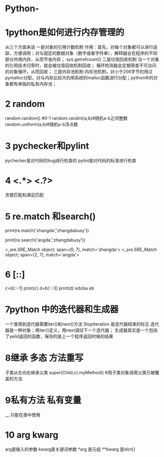 # Python-
# 1python是如何进行内存管理的
从三个方面来说
一是对象的引用计数机制 
  作用：首先，对每个对象都可以进行追踪，方便调用；对与固定的数据对象（数字或者字符串），解释器会在程序的不同部分共用内存，从而节省内存；
  sys.getrefcount()
二是垃圾回收机制
  当一个对象的引用技术归零时，就会被垃圾回收机制回收；
  循环检测器会定期筛查不可访问的对象循环，从而回收；
三是内存池机制
  内存池机制，对小于256字节的用过pymalloc分配，对与内存比较大的用系统的malloc函数进行分配；python中的对象都有单独的私有内存池；

# 2 random
random.random() #0-1
random.randint(a,b)#随机a-b之间整数
random.uniform(a,b)#随机a-b浮点数

# 3 pychecker和pylint
pychecker是对代码的bug进行检查的
pylint是对代码的标准进行检查

# 4 <.*> <.?>
贪婪匹配和满足匹配

# 5 re.match 和search()
print(re.match('zhangda','zhangdabusy'))

print(re.search('angda','zhangdabusy'))

<_sre.SRE_Match object; span=(0, 7), match='zhangda'>
<_sre.SRE_Match object; span=(2, 7), match='angda'>

# 6 [::]
c=b[::-1]
print(c)
d=b[::-3]
print(d)
edcba
eb

# 7python 中的迭代器和生成器
一个类用到迭代器需要iter()和next()方法
StopIteration 是迭代器结束的标志
迭代器是一种对象；用iter()定义，用next调动下一个迭代器；
生成器其实是一个包括了yeild返回的函数，保存的是上一个程序返回时候的结果


# 8继承 多态 方法重写
子类从左向右继承父类
super(Child,c).myMethod() #用子类对象调用父类已被覆盖的方法

# 9私有方法 私有变量
__ 只能在类中使用

# 10 arg kwarg 
arg是输入的参数
kwarg是关键词参数
*arg 是元组
**kwarg 是dict{}









